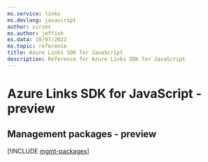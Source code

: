 ```yaml
---
ms.service: links
ms.devlang: javascript
author: xirzec
ms.author: jeffish
ms.data: 10/07/2022
ms.topic: reference
title: Azure Links SDK for JavaScript
description: Reference for Azure Links SDK for JavaScript
---
```

# Azure Links SDK for JavaScript - preview

## Management packages - preview
[!INCLUDE [mgmt-packages](links-mgmt-index.md)]